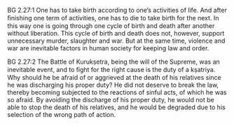 BG 2.27:1	One has to take birth according to one’s activities of life. And after ﬁnishing one term of activities, one has to die to take birth for the next. In this way one is going through one cycle of birth and death after another without liberation. This cycle of birth and death does not, however, support unnecessary murder, slaughter and war. But at the same time, violence and war are inevitable factors in human society for keeping law and order.

BG 2.27:2	The Battle of Kurukṣetra, being the will of the Supreme, was an inevitable event, and to ﬁght for the right cause is the duty of a kṣatriya. Why should he be afraid of or aggrieved at the death of his relatives since he was discharging his proper duty? He did not deserve to break the law, thereby becoming subjected to the reactions of sinful acts, of which he was so afraid. By avoiding the discharge of his proper duty, he would not be able to stop the death of his relatives, and he would be degraded due to his selection of the wrong path of action.